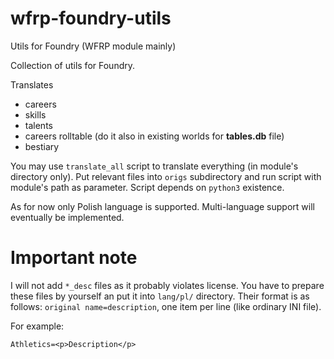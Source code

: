 # wfrp-foundry-utils
Utils for Foundry (WFRP module mainly)

Collection of utils for Foundry.

Translates
- careers
- skills
- talents
- careers rolltable (do it also in existing worlds for **tables.db** file)
- bestiary

You may use `translate_all` script to translate everything (in module's directory only). Put relevant files into `origs`
subdirectory and run script with module's path as parameter. Script depends on `python3` existence.

As for now only Polish language is supported. Multi-language support will eventually be implemented.
# Important note

I will not add `*_desc` files as it probably violates license. You have to prepare these files by yourself an put it
into `lang/pl/` directory. Their format is as follows:
`original name=description`, one item per line (like ordinary INI file).

For example:

`Athletics=<p>Description</p>`
